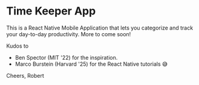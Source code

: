 # Time Keeper App

This is a React Native Mobile Application that lets you categorize and track your day-to-day productivity. More to come soon!

Kudos to 
* Ben Spector (MIT '22) for the inspiration.
* Marco Burstein (Harvard '25) for the React Native tutorials 😅

Cheers,
Robert
